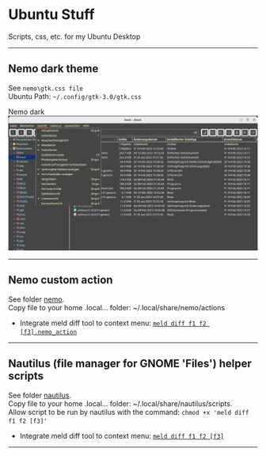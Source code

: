# Ubuntu Stuff
Scripts, css, etc. for my Ubuntu Desktop

***
## Nemo dark theme
See ``nemo\gtk.css file``\
Ubuntu Path: ``~/.config/gtk-3.0/gtk.css``

Nemo dark
![Nemo dark](./img/NemoDark.png)

***
## Nemo custom action
See folder [nemo](./nemo/).\
Copy file to your home .local... folder: ~/.local/share/nemo/actions
- Integrate meld diff tool to context menu: [``meld diff f1 f2 [f3].nemo_action``](./nemo/meld%20diff%20f1%20f2%20%5Bf3%5D.nemo_action)

***
## Nautilus (file manager for GNOME 'Files') helper scripts
See folder [nautilus](./nautilus/).\
Copy file to your home .local... folder: ~/.local/share/nautilus/scripts.\
Allow script to be run by nautilus with the command: ``chmod +x 'meld diff f1 f2 [f3]'`` 
- Integrate meld diff tool to context menu: [``meld diff f1 f2 [f3]``](./nautilus/meld%20diff%20f1%20f2%20%5Bf3%5D)

***